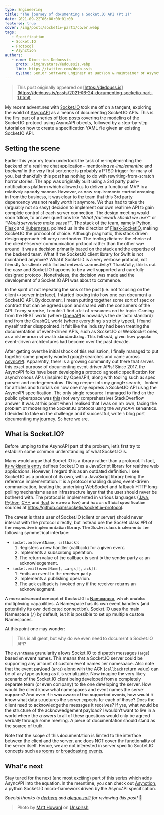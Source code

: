 ```yaml
---
type: Engineering
title: "The journey of documenting a Socket.IO API (Pt 1)"
date: 2021-09-22T06:00:00+01:00
featured: true
cover: /img/posts/socketio-part1/cover.webp
tags:
   - Specification
   - Socket.IO
   - Protocol
   - Asynction
authors:
   - name: Dimitrios Dedoussis
     photo: /img/avatars/dedoussis.webp
     link: https://twitter.com/dedoussis
     byline: Senior Software Engineer at Babylon & Maintainer of Asynction
---
```


> This post originally appeared on [https://dedouss.is](https://dedouss.is/posts/2021-06-24-documenting-socketio-part-1.html)

My recent adventures with [Socket.IO](https://socket.io/) took me off on a tangent, exploring the world of [AsyncAPI](https://www.asyncapi.com/) as a means of documenting Socket.IO APIs. This is the first part of a series of blog posts covering the modeling of the Socket.IO protocol using AsyncAPI objects, followed by a step-by-step tutorial on how to create a specification YAML file given an existing Socket.IO API.

## Setting the scene

Earlier this year my team undertook the task of re-implementing the backend of a realtime chat application – mentioning _re-implementing_ and _backend_ in the very first sentence is probably a PTSD trigger for many of you, but thankfully this post has nothing to do with rewriting-from-scratch horror stories. The app was originally built using a 3rd party push-notifications platform which allowed us to deliver a functional MVP in a relatively speedy manner. However, as new requirements started creeping in from the business, it was clear to the team that this 3rd party dependency was not really worth it anymore. We thus had to take the (arguably not so easy) decision to implement our own realtime API to gain complete control of each server connection. The design meeting would soon follow, to answer questions like _“What framework should we use?”_ or _“Would serverless make sense?”_. The stack of the team, namely Python, [Flask](https://flask.palletsprojects.com/) and [Kubernetes](https://kubernetes.io/), pointed us in the direction of [Flask-SocketIO](https://flask-socketio.readthedocs.io/), making Socket.IO the protocol of choice. Although pragmatic, this stack driven design approach felt very unorthodox. The tooling dictated the choice of the client<->server communication protocol rather than the other way around. It was a decision primarily based on the stack and the expertise of the backend team. What if the Socket.IO client library for Swift is not maintained anymore? What if Socket.IO is a very verbose protocol, not friendly for clients with limited network connectivity? Thankfully, this is not the case and Socket.IO happens to be a well supported and carefully designed protocol. Nonetheless, the decision was made and the development of a Socket.IO API was about to commence.

In the spirit of not repeating the sins of the past (i.e. not focusing on the client<->server interface), I started looking into how one can document a Socket.IO API. By document, I mean putting together some sort of spec or contract that can be agreed upon and shared with the consumers of the API. To my surprise, I couldn’t find a lot of resources on the topic. Coming from the REST world (where [OpenAPI](https://www.openapis.org/) is nowadays the de facto standard) and from the [GraphQL](https://graphql.org/) world (where everything is strictly typed), I found myself rather disappointed. It felt like the industry had been treating the documentation of event-driven APIs, such as Socket.IO or WebSocket ones, as a niche area not worth standardizing. This felt odd, given how popular event-driven architectures had become over the past decade.

After getting over the initial shock of this realisation, I finally managed to put together some properly worded google searches and came across [AsyncAPI](https://www.asyncapi.com/). Apparently, there is a growing community out there that serves this exact purpose of documenting event-driven APIs! Since 2017, the AsyncAPI folks have been developing a protocol agnostic specification for asynchronous APIs (inspired by OpenAPI), along with tooling such as spec parsers and code generators. Diving deeper into my google search, I looked for articles and tutorials on how one may express a Socket.IO API using the AsyncAPI specification. The only single resource I managed to find on the public cyberspace was [this](https://stackoverflow.com/a/45701602/10975573) (not very comprehensive) StackOverflow answer. It was at this point when I realised that I was on my own, facing the problem of modelling the Socket.IO protocol using the AsyncAPI semantics. I decided to take on the challenge and if successful, write a blog post documenting my journey. So here we are.

## What is Socket.IO?

Before jumping to the AsyncAPI part of the problem, let’s first try to establish some common understanding of what Socket.IO is.

Many would argue that Socket.IO is a library rather than a protocol. In fact, [its wikipedia entry](https://en.wikipedia.org/wiki/Socket.IO) defines Socket.IO as a JavaScript library for realtime web applications. However, I regard this as an outdated definition. I see Socket.IO as a protocol of its own, with a JavaScript library being the reference implementation. It is a protocol enabling duplex, event-driven communication, treating the underlying WebSocket and fallback HTTP long-polling mechanisms as an infrastructure layer that the user should never be bothered with. The protocol is implemented in various languages ([Java](https://github.com/socketio/socket.io-client-java), [Python](https://github.com/miguelgrinberg/python-socketio), [C++](https://github.com/socketio/socket.io-client-cpp) and [Rust](https://github.com/1c3t3a/rust-socketio) to name a few) and has an official specification sourced at <https://github.com/socketio/socket.io-protocol>.

The caveat is that a user of Socket.IO (client or server) should never interact with the protocol directly, but instead use the Socket class API of the respective implementation library. The Socket class implements the following symmetrical interface:

- `socket.on(eventName, callback)`:
  1. Registers a new handler (callback) for a given event.
  1. Implements a subscribing operation.
  1. The return value of the callback is sent to the sender party as an acknowledgement.
- `socket.emit(eventName[, …args][, ack])`:
  1. Emits an event to the receiver party.
  1. Implements a publishing operation.
  1. The ack callback is invoked only if the receiver returns an acknowledgment.

A more advanced concept of Socket.IO is [Namespace](https://socket.io/docs/v4/namespaces/), which enables multiplexing capabilities. A Namespace has its own event handlers (and potentially its own dedicated connection). Socket.IO uses the main Namespace (`/`) by default, but it is possible to set up multiple custom Namespaces.

At this point one may wonder:

> This is all great, but why do we even need to document a Socket.IO API?

The `eventName` granularity allows Socket.IO to dispatch messages (`args`) based on event names. This means that a Socket.IO server could be supporting any amount of custom event names per namespace. Also note that the event payload (`args`) along with the ACK (`callback` return value) can be of any type as long as it is serializable. Now imagine the very likely scenario of the Socket.IO client being developed from a completely separate team (or even company) to the one developing the server. How would the client know what namespaces and event names the server supports? And even if it was aware of the supported events, how would it know what data structures the server expects for each of those? Does the client need to acknowledge the messages it receives? If yes, what would be the structure of the acknowledgement payload? I wouldn’t want to live in a world where the answers to all of these questions would only be agreed verbally through some meeting. A piece of documentation should stand as the source of truth.

Note that the scope of this documentation is limited to the interface between the client and the server, and does NOT cover the functionality of the server itself. Hence, we are not interested in server specific Socket.IO concepts such as [rooms](https://socket.io/docs/v4/rooms/index.html) or [broadcasting events](https://socket.io/docs/v4/broadcasting-events/).

## What's next

Stay tuned for the next (and most exciting) part of this series which adds AsyncAPI into the equation. In the meantime, you can check out [Asynction](https://github.com/dedoussis/asynction), a python Socket.IO micro-framework driven by the AsyncAPI specification.

_Special thanks to [derberq](https://twitter.com/derberq) and [alequetzalli](https://twitter.com/QuetzalliAle) for reviewing this post!_ 🙏

> Photo by <a href="https://unsplash.com/photos/A4iL43vunlY">Matt Howard</a> on <a href="https://unsplash.com/photos/A4iL43vunlY">Unsplash</a>
